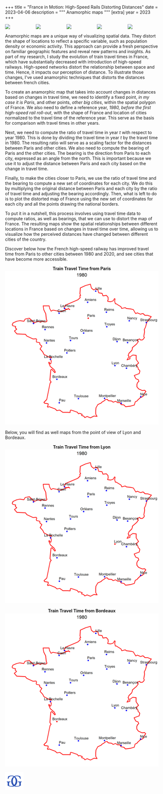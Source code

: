 +++
title = "France in Motion: High-Speed Rails Distorting Distances"
date = 2023-04-06
description = """
Anamorphic maps
"""
[extra]
year = 2023
+++

<div style="display: flex; flex-wrap: wrap; justify-content: center;">
  <img src="/image/anamorph/anamorph1980.png" style="width: 20%; height: auto;">
  <img src="/image/anamorph/anamorph1990.png" style="width: 20%; height: auto;">
  <img src="/image/anamorph/anamorph2000.png" style="width: 20%; height: auto;">
  <img src="/image/anamorph/anamorph2010.png" style="width: 20%; height: auto;">
  <img src="/image/anamorph/anamorph2020.png" style="width: 20%; height: auto;">
</div>

Anamorphic maps are a unique way of visualizing spatial data. They distort the shape of locations to reflect a specific variable, such as population density or economic activity. This approach can provide a fresh perspective on familiar geographic features and reveal new patterns and insights.
As part of my research, I study the evolution of train travel times in France, which have substantially decreased with introduction of high-speed railways. High-speed networks distort the relationship between space and time. Hence, it impacts our perception of distance. To illustrate those changes, I've used anamorphic techniques that distorts the distances between french cities.

To create an anamorphic map that takes into account changes in distances based on changes in travel time, we need to identify a fixed point, *in my case it is Paris*, and other points, *other big cities*, within the spatial polygon of France. We also need to define a reference year, *1980, before the first high-speed rail roll-out*, with the shape of France and location of cities normalized to the travel time of the reference year. This serve as the basis for comparison with travel times in other years.

Next, we need to compute the ratio of travel time in year *t* with respect to year 1980. This is done by dividing the travel time in year *t* by the travel time in 1980. The resulting ratio will serve as a scaling factor for the distances between Paris and other cities. 
We also need to compute the bearing of Paris and the other cities. The bearing is the direction from Paris to each city, expressed as an angle from the north. This is important because we use it to adjust the distance between Paris and each city based on the change in travel time.

Finally, to make the cities closer to Paris, we use the ratio of travel time and the bearing to compute a new set of coordinates for each city. We do this by multiplying the original distance between Paris and each city by the ratio of travel time and adjusting the bearing accordingly.
Then, what is left to do is to plot the distorted map of France using the new set of coordinates for each city and all the points drawing the national borders.

To put it in a nutshell, this process involves using travel time data to compute ratios, as well as bearings, that we can use to distort the map of France. The resulting maps show the spatial relationships between different locations in France based on changes in travel time over time, allowing us to visualize how the perceived distances have changed between different cities of the country.

Discover below how the French high-speed railway has improved travel time from Paris to other cities between 1980 and 2020, and see cities that have become more accessible.

<p align="center" width="100%">
	<b>Train Travel Time from Paris</b>
	<img src="/image/anamorph/anamorphparis.gif" alt="Example GIF">
</p>

Below, you will find as well maps from the point of view of Lyon and Bordeaux.

<p align="center" width="100%">
	<b>Train Travel Time from Lyon</b>
	<img src="/image/anamorph/anamorphlyon.gif" alt="Example GIF">
</p>

<p align="center" width="100%">
	<b>Train Travel Time from Bordeaux</b>
	<img src="/image/anamorph/anamorphbordeaux.gif" alt="Example GIF">
</p>





![](/image/signature.png)